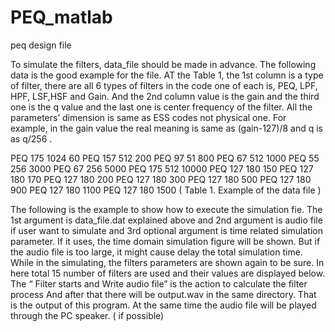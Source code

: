 # PEQ_matlab
peq design file


To simulate the filters, data_file should be made in advance.  The following data is the good example for the file.
AT the Table 1, the 1st column is a type of filter, there are all 6 types of filters in the code one of each is, PEQ, LPF, HPF, LSF,HSF and Gain.   And the 2nd column value is the gain and the third  one is the q value and the last one is center frequency of the filter.  All the parameters’ dimension is same as ESS codes not physical one.   For example, in the gain value the real meaning is same as (gain-127)/8 and q is as q/256 .



PEQ   175     1024      60
PEQ   157      512     200
PEQ   97       51      800
PEQ   67       512    1000
PEQ   55       256    3000
PEQ   67       256    5000
PEQ   175      512   10000 
PEQ   127      180     150
PEQ   127      180     170
PEQ   127      180     200
PEQ   127      180     300
PEQ   127      180     500
PEQ   127      180     900
PEQ   127      180    1100
PEQ   127      180    1500
     ( Table 1. Example of the data file )


The following is the example to show how to execute the simulation fie.
The 1st argument is data_file.dat explained above and 2nd argument is audio file if user want to simulate and 3rd optional argument is time related simulation parameter.  If it uses, the time domain simulation figure will be shown. But if the audio file is too large, it might cause delay the total simulation time.  While in the simulating, the filters parameters are shown again to be sure.   In here total 15 number of filters are used and their values are displayed below.  The “ Filter starts and Write audio file” is the action to calculate the filter process 
And after that there will be output.wav in the same directory. That is the output of this program.  At the same time the audio file will be played through the PC speaker. ( if possible)
